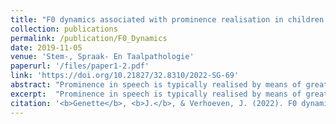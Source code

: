 ```yaml
---
title: "F0 dynamics associated with prominence realisation in children with hearing impairment"
collection: publications
permalink: /publication/F0_Dynamics
date: 2019-11-05
venue: 'Stem-, Spraak- En Taalpathologie'
paperurl: '/files/paper1-2.pdf'
link: 'https://doi.org/10.21827/32.8310/2022-SG-69'
abstract: "Prominence in speech is typically realised by means of greater amplitude, duration and F0 of the vowel nucleus in the syllable that carries word/sentence stress. It is well-established that F0 is the more important physical dimension. The present study reports the analysis of F0 in word realisation of two groups of children differing in hearing status. One group consisted of children with hearing impairment, while the other group consisted of age-matched children with normal hearing. The hearing-impaired children had been fitted with either a cochlear implant or a conventional hearing aid. Children had participated in a (non-)word imitation task which consisted of the repetition of monosyllables containing one of the monophthongs of Belgian Standard Dutch. Measurement and analysis of F0 in the vowel nuclei revealed interesting differences between the groups. The children with hearing impairment had the highest overall F0. In terms of the dynamics of F0 associated with prominence, all children correctly realised an underlying prominence-lending rise-fall pattern which at the phonetic level manifested itself as a falling pitch movement. In addition, the contour in children with a conventional hearing aid was steepest, while it was shallowest in children with a cochlear implant. The contour in children with normal hearing was situated between the two previous groups. The observed differences are attributed to differences in device use."
excerpt:  "Prominence in speech is typically realised by means of greater amplitude, duration and F0 of the vowel nucleus in the syllable that carries word/sentence stress. It is well-established that F0 is the more important physical dimension. The present study reports the analysis of F0 in word realisation of two groups of children differing in hearing status. One group consisted of children with hearing impairment, while the other group consisted of age-matched children with normal hearing. The hearing-impaired children had been fitted with either a cochlear implant or a conventional hearing aid. Children had participated in a (non-)word imitation task which consisted of the repetition of monosyllables containing one of the monophthongs of Belgian Standard Dutch. Measurement and analysis of F0 in the vowel nuclei revealed interesting differences between the groups. The children with hearing impairment had the highest overall F0. In terms of the dynamics of F0 associated with prominence, all children correctly realised an underlying prominence-lending rise-fall pattern which at the phonetic level manifested itself as a falling pitch movement. In addition, the contour in children with a conventional hearing aid was steepest, while it was shallowest in children with a cochlear implant. The contour in children with normal hearing was situated between the two previous groups. The observed differences are attributed to differences in device use."
citation: '<b>Genette</b>, <b>J.</b>, & Verhoeven, J. (2022). F0 dynamics associated with prominence realisation in children with hearing impairment. <i>Stem-, Spraak- En Taalpathologie</i>, <i>27</i>, 69-92. https://doi.org/10.21827/32.8310/2022-SG-69'
---
```

